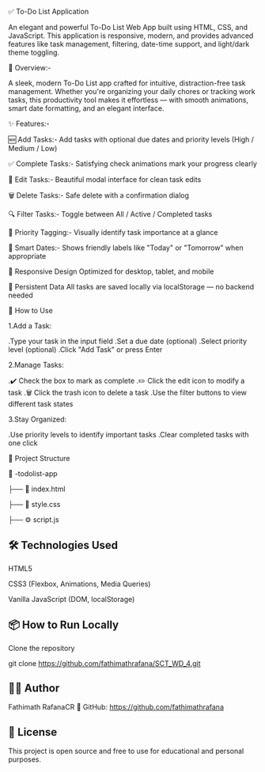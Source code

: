 ✅ To-Do List Application

An elegant and powerful To-Do List Web App built using HTML, CSS, and JavaScript.
This application is responsive, modern, and provides advanced features like task management, filtering, date-time support, and light/dark theme toggling.


📝 Overview:-

A sleek, modern To-Do List app crafted for intuitive, distraction-free task management. Whether you're organizing your daily chores or tracking work tasks, this productivity tool makes it effortless — with smooth animations, smart date formatting, and an elegant interface.

✨ Features:-

🆕 Add Tasks:-
Add tasks with optional due dates and priority levels (High / Medium / Low)

✅ Complete Tasks:-
Satisfying check animations mark your progress clearly

📝 Edit Tasks:-
Beautiful modal interface for clean task edits

🗑️ Delete Tasks:-
Safe delete with a confirmation dialog

🔍 Filter Tasks:-
Toggle between All / Active / Completed tasks

🔴 Priority Tagging:-
Visually identify task importance at a glance

📆 Smart Dates:-
Shows friendly labels like "Today" or "Tomorrow" when appropriate

📱 Responsive Design
Optimized for desktop, tablet, and mobile

💾 Persistent Data
All tasks are saved locally via localStorage — no backend needed

🚀 How to Use

1.Add a Task:

.Type your task in the input field
.Set a due date (optional)
.Select priority level (optional)
.Click "Add Task" or press Enter

2.Manage Tasks:

.✔️ Check the box to mark as complete
.✏️ Click the edit icon to modify a task
.🗑️ Click the trash icon to delete a task
.Use the filter buttons to view different task states

3.Stay Organized:

.Use priority levels to identify important tasks
.Clear completed tasks with one click


📁 Project Structure

📁 -todolist-app

├── 📄 index.html  

├── 🎨 style.css       

├── ⚙️ script.js       



## 🛠️ Technologies Used
HTML5

CSS3 (Flexbox, Animations, Media Queries)

Vanilla JavaScript (DOM, localStorage)

## 📦 How to Run Locally
Clone the repository

git clone https://github.com/fathimathrafana/SCT_WD_4.git



## 👨‍💻 Author

Fathimath RafanaCR
🔗 GitHub: https://github.com/fathimathrafana

## 📄 License

This project is open source and free to use for educational and personal purposes.

